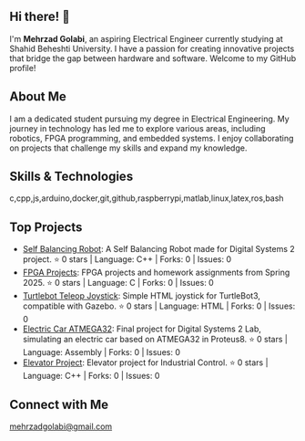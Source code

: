 ## Hi there! 👋

I'm **Mehrzad Golabi**, an aspiring Electrical Engineer currently studying at Shahid Beheshti University. I have a passion for creating innovative projects that bridge the gap between hardware and software. Welcome to my GitHub profile!

## About Me

I am a dedicated student pursuing my degree in Electrical Engineering. My journey in technology has led me to explore various areas, including robotics, FPGA programming, and embedded systems. I enjoy collaborating on projects that challenge my skills and expand my knowledge.

## Skills & Technologies

c,cpp,js,arduino,docker,git,github,raspberrypi,matlab,linux,latex,ros,bash

## Top Projects

- [Self Balancing Robot](https://github.com/MehrzadGolabi/selfbalancingrobot): A Self Balancing Robot made for Digital Systems 2 project. ⭐️ 0 stars | Language: C++ | Forks: 0 | Issues: 0
- [FPGA Projects](https://github.com/MehrzadGolabi/FPGA_Projects): FPGA projects and homework assignments from Spring 2025. ⭐️ 0 stars | Language: C | Forks: 0 | Issues: 0
- [Turtlebot Teleop Joystick](https://github.com/MehrzadGolabi/turtlebot_teleop_joystick): Simple HTML joystick for TurtleBot3, compatible with Gazebo. ⭐️ 0 stars | Language: HTML | Forks: 0 | Issues: 0
- [Electric Car ATMEGA32](https://github.com/MehrzadGolabi/Digital2-Lab-Final-Project--Electric-Car-ATMEGA32): Final project for Digital Systems 2 Lab, simulating an electric car based on ATMEGA32 in Proteus8. ⭐️ 0 stars | Language: Assembly | Forks: 0 | Issues: 0
- [Elevator Project](https://github.com/MehrzadGolabi/Elevator_Project): Elevator project for Industrial Control. ⭐️ 0 stars | Language: C++ | Forks: 0 | Issues: 0

## Connect with Me

mehrzadgolabi@gmail.com
